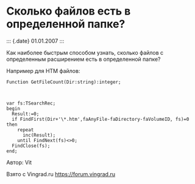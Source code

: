 Cколько файлов есть в определенной папке?
=========================================

::: {.date}
01.01.2007
:::

Как наиболее быстрым способом узнать, сколько файлов с определенным
расширением есть в определенной папке?

Например для HTM файлов:

    Function GetFileCount(Dir:string):integer;
     

     
    var fs:TSearchRec;
    begin
      Result:=0;
      if FindFirst(Dir+'\*.htm',faAnyFile-faDirectory-faVolumeID, fs)=0 then
        repeat
          inc(Result);
        until FindNext(fs)<>0;
      FindClose(fs);
    end;

Автор: Vit

Взято с Vingrad.ru <https://forum.vingrad.ru>
